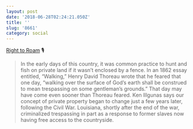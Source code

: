 ```yaml
---
layout: post
date: '2018-06-28T02:24:21.050Z'
title: ''
slug: '8661'
category: social
---
```

[Right to Roam](https://99percentinvisible.org/episode/right-to-roam/) 🎙

> In the early days of this country, it was common practice to hunt and fish on private land if it wasn’t enclosed by a fence. In an 1862 essay entitled, “Walking,” Henry David Thoreau wrote that he feared that one day, “walking over the surface of God’s earth shall be construed to mean trespassing on some gentleman’s grounds.” That day may have come even sooner than Thoreau feared. Ken Illgunas says our concept of private property began to change just a few years later, following the Civil War. Louisiana, shortly after the end of the war, criminalized trespassing in part as a response to former slaves now having free access to the countryside.
